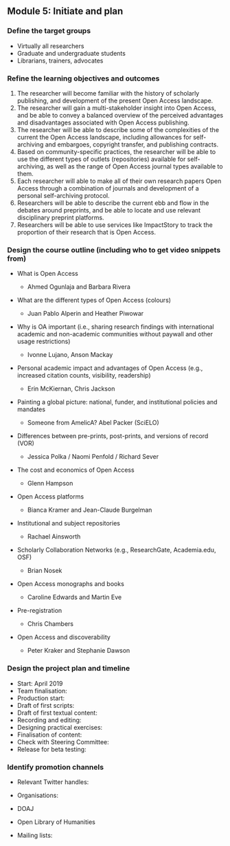 ## Module 5: Initiate and plan

### Define the target groups
   
   - Virtually all researchers
   - Graduate and undergraduate students
   - Librarians, trainers, advocates

### Refine the learning objectives and outcomes
   
1. The researcher will become familiar with the history of scholarly publishing, and development of the present Open Access landscape.
1. The researcher will gain a multi-stakeholder insight into Open Access, and be able to convey a balanced overview of the perceived advantages and disadvantages associated with Open Access publishing.
1. The researcher will be able to describe some of the complexities of the current the Open Access landscape, including allowances for self-archiving and embargoes, copyright transfer, and publishing contracts.
1. Based on community-specific practices, the researcher will be able to use the different types of outlets (repositories) available for self-archiving, as well as the range of Open Access journal types available to them.
1. Each researcher will able to make all of their own research papers Open Access through a combination of journals and development of a personal self-archiving protocol.
1. Researchers will be able to describe the current ebb and flow in the debates around preprints, and be able to locate and use relevant disciplinary preprint platforms.
1. Researchers will be able to use services like ImpactStory to track the proportion of their research that is Open Access.

   
### Design the course outline (including who to get video snippets from)

* What is Open Access
  - Ahmed Ogunlaja and Barbara Rivera

* What are the different types of Open Access (colours)
  - Juan Pablo Alperin and Heather Piwowar

* Why is OA important (i.e., sharing research findings with international academic and non-academic communities without paywall and other usage restrictions)
  - Ivonne Lujano, Anson Mackay

* Personal academic impact and advantages of Open Access (e.g., increased citation counts, visibility, readership)
  - Erin McKiernan, Chris Jackson

* Painting a global picture: national, funder, and institutional policies and mandates
  - Someone from AmelicA? Abel Packer (SciELO)

* Differences between pre-prints, post-prints, and versions of record (VOR)
  - Jessica Polka / Naomi Penfold / Richard Sever

* The cost and economics of Open Access
  - Glenn Hampson

* Open Access platforms
  - Bianca Kramer and Jean-Claude Burgelman

* Institutional and subject repositories
  - Rachael Ainsworth

* Scholarly Collaboration Networks (e.g., ResearchGate, Academia.edu, OSF)
  - Brian Nosek

* Open Access monographs and books
  - Caroline Edwards and Martin Eve

* Pre-registration
  - Chris Chambers
  
* Open Access and discoverability
  - Peter Kraker and Stephanie Dawson

### Design the project plan and timeline

  - Start: April 2019
  - Team finalisation:
  - Production start:
  - Draft of first scripts:
  - Draft of first textual content:
  - Recording and editing:
  - Designing practical exercises:
  - Finalisation of content:
  - Check with Steering Committee:
  - Release for beta testing:
   
   
### Identify promotion channels

 - Relevant Twitter handles:

 - Organisations:
  - DOAJ
  - Open Library of Humanities

 - Mailing lists:
